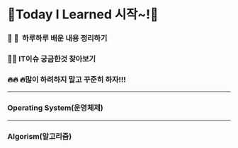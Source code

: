 # :muscle:Today I Learned 시작~!:muscle:



### :punch: :punch: ​ 하루하루 배운 내용 정리하기

### 🙋🙋 IT이슈 궁금한것 찾아보기

### 🔥🔥 🔥많이 하려하지 말고 꾸준히 하자!!!



---

### Operating System(운영체제)

---

### Algorism(알고리즘)

